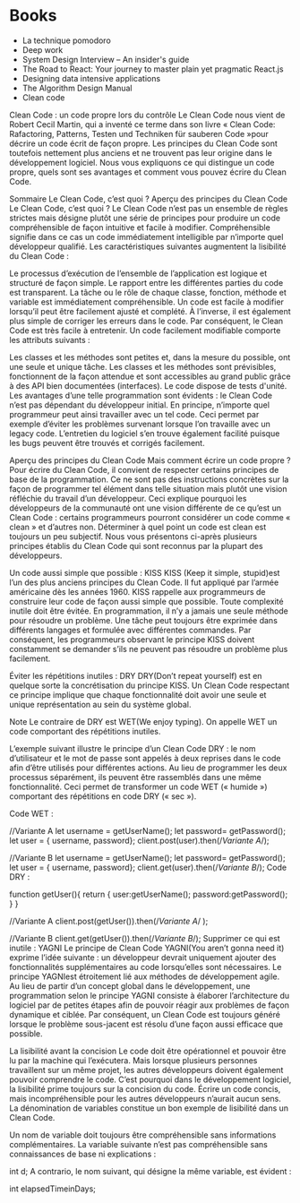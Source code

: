 # Books

- La technique pomodoro 
- Deep work
- System Design Interview – An insider's guide
- The Road to React: Your journey to master plain yet pragmatic React.js
- Designing data intensive applications
- The Algorithm Design Manual
- Clean code 

Clean Code : un code propre lors du contrôle
Le Clean Code nous vient de Robert Cecil Martin, qui a inventé ce terme dans son livre « Clean Code: Rafactoring, Patterns, Testen und Techniken für sauberen Code »pour décrire un code écrit de façon propre. Les principes du Clean Code sont toutefois nettement plus anciens et ne trouvent pas leur origine dans le développement logiciel. Nous vous expliquons ce qui distingue un code propre, quels sont ses avantages et comment vous pouvez écrire du Clean Code.

Sommaire
Le Clean Code, c’est quoi ?
Aperçu des principes du Clean Code
Le Clean Code, c’est quoi ?
Le Clean Code n’est pas un ensemble de règles strictes mais désigne plutôt une série de principes pour produire un code compréhensible de façon intuitive et facile à modifier. Compréhensible signifie dans ce cas un code immédiatement intelligible par n’importe quel développeur qualifié. Les caractéristiques suivantes augmentent la lisibilité du Clean Code :

Le processus d’exécution de l’ensemble de l’application est logique et structuré de façon simple.
Le rapport entre les différentes parties du code est transparent.
La tâche ou le rôle de chaque classe, fonction, méthode et variable est immédiatement compréhensible.
Un code est facile à modifier lorsqu’il peut être facilement ajusté et complété. À l’inverse, il est également plus simple de corriger les erreurs dans le code. Par conséquent, le Clean Code est très facile à entretenir. Un code facilement modifiable comporte les attributs suivants :

Les classes et les méthodes sont petites et, dans la mesure du possible, ont une seule et unique tâche.
Les classes et les méthodes sont prévisibles, fonctionnent de la façon attendue et sont accessibles au grand public grâce à des API bien documentées (interfaces).
Le code dispose de tests d'unité.
Les avantages d’une telle programmation sont évidents : le Clean Code n’est pas dépendant du développeur initial. En principe, n’importe quel programmeur peut ainsi travailler avec un tel code. Ceci permet par exemple d’éviter les problèmes survenant lorsque l’on travaille avec un legacy code. L’entretien du logiciel s’en trouve également facilité puisque les bugs peuvent être trouvés et corrigés facilement.

Aperçu des principes du Clean Code
Mais comment écrire un code propre ? Pour écrire du Clean Code, il convient de respecter certains principes de base de la programmation. Ce ne sont pas des instructions concrètes sur la façon de programmer tel élément dans telle situation mais plutôt une vision réfléchie du travail d’un développeur. Ceci explique pourquoi les développeurs de la communauté ont une vision différente de ce qu’est un Clean Code : certains programmeurs pourront considérer un code comme « clean » et d’autres non. Déterminer à quel point un code est clean est toujours un peu subjectif. Nous vous présentons ci-après plusieurs principes établis du Clean Code qui sont reconnus par la plupart des développeurs.

Un code aussi simple que possible : KISS
KISS (Keep it simple, stupid)est l’un des plus anciens principes du Clean Code. Il fut appliqué par l’armée américaine dès les années 1960. KISS rappelle aux programmeurs de construire leur code de façon aussi simple que possible. Toute complexité inutile doit être évitée. En programmation, il n’y a jamais une seule méthode pour résoudre un problème. Une tâche peut toujours être exprimée dans différents langages et formulée avec différentes commandes. Par conséquent, les programmeurs observant le principe KISS doivent constamment se demander s’ils ne peuvent pas résoudre un problème plus facilement.

Éviter les répétitions inutiles : DRY
DRY(Don’t repeat yourself) est en quelque sorte la concrétisation du principe KISS. Un Clean Code respectant ce principe implique que chaque fonctionnalité doit avoir une seule et unique représentation au sein du système global.

 Note
Le contraire de DRY est WET(We enjoy typing). On appelle WET un code comportant des répétitions inutiles.

L’exemple suivant illustre le principe d’un Clean Code DRY : le nom d’utilisateur et le mot de passe sont appelés à deux reprises dans le code afin d’être utilisés pour différentes actions. Au lieu de programmer les deux processus séparément, ils peuvent être rassemblés dans une même fonctionnalité. Ceci permet de transformer un code WET (« humide ») comportant des répétitions en code DRY (« sec »).

Code WET :

//Variante A
let username = getUserName();
let password= getPassword();
let user = { username, password};
client.post(user).then(/*Variante A*/);

//Variante B
let username = getUserName();
let password= getPassword();
let user = { username, password};
client.get(user).then(/*Variante B*/);
Code DRY :

function getUser(){
  return {
    user:getUserName();
    password:getPassword();
  }
}

//Variante A
client.post(getUser()).then(/*Variante A*/ );

//Variante B
client.get(getUser()).then(/*Variante B*/);
Supprimer ce qui est inutile : YAGNI
Le principe de Clean Code YAGNI(You aren’t gonna need it) exprime l’idée suivante : un développeur devrait uniquement ajouter des fonctionnalités supplémentaires au code lorsqu’elles sont nécessaires. Le principe YAGNIest étroitement lié aux méthodes de développement agile. Au lieu de partir d’un concept global dans le développement, une programmation selon le principe YAGNI consiste à élaborer l’architecture du logiciel par de petites étapes afin de pouvoir réagir aux problèmes de façon dynamique et ciblée. Par conséquent, un Clean Code est toujours généré lorsque le problème sous-jacent est résolu d’une façon aussi efficace que possible.

La lisibilité avant la concision
Le code doit être opérationnel et pouvoir être lu par la machine qui l’exécutera. Mais lorsque plusieurs personnes travaillent sur un même projet, les autres développeurs doivent également pouvoir comprendre le code. C’est pourquoi dans le développement logiciel, la lisibilité prime toujours sur la concision du code. Écrire un code concis, mais incompréhensible pour les autres développeurs n’aurait aucun sens. La dénomination de variables constitue un bon exemple de lisibilité dans un Clean Code.

Un nom de variable doit toujours être compréhensible sans informations complémentaires. La variable suivante n’est pas compréhensible sans connaissances de base ni explications :

int d;
A contrario, le nom suivant, qui désigne la même variable, est évident :

int elapsedTimeinDays;

